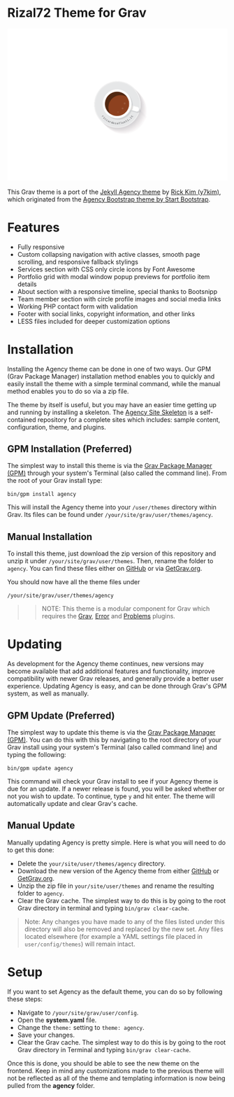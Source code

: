 # Rizal72 Theme for Grav

![Rizal72](assets/readme_1.png)

This Grav theme is a port of the [Jekyll Agency theme](https://github.com/y7kim/agency-jekyll-theme) by [Rick Kim (y7kim)](https://github.com/y7kim), which originated from the [Agency Bootstrap theme by Start Bootstrap](http://startbootstrap.com/template-overviews/agency/).

# Features

* Fully responsive
* Custom collapsing navigation with active classes, smooth page scrolling, and responsive fallback stylings
* Services section with CSS only circle icons by Font Awesome
* Portfolio grid with modal window popup previews for portfolio item details
* About section with a responsive timeline, special thanks to Bootsnipp
* Team member section with circle profile images and social media links
* Working PHP contact form with validation
* Footer with social links, copyright information, and other links
* LESS files included for deeper customization options

# Installation

Installing the Agency theme can be done in one of two ways. Our GPM (Grav Package Manager) installation method enables you to quickly and easily install the theme with a simple terminal command, while the manual method enables you to do so via a zip file.

The theme by itself is useful, but you may have an easier time getting up and running by installing a skeleton. The [Agency Site Skeleton](https://github.com/getgrav/grav-skeleton-agency-site) is a self-contained repository for a complete sites which includes: sample content, configuration, theme, and plugins.

## GPM Installation (Preferred)

The simplest way to install this theme is via the [Grav Package Manager (GPM)](http://learn.getgrav.org/advanced/grav-gpm) through your system's Terminal (also called the command line).  From the root of your Grav install type:

    bin/gpm install agency

This will install the Agency theme into your `/user/themes` directory within Grav. Its files can be found under `/your/site/grav/user/themes/agency`.

## Manual Installation

To install this theme, just download the zip version of this repository and unzip it under `/your/site/grav/user/themes`. Then, rename the folder to `agency`. You can find these files either on [GitHub](https://github.com/getgrav/grav-theme-agency) or via [GetGrav.org](http://getgrav.org/downloads/themes).

You should now have all the theme files under

    /your/site/grav/user/themes/agency

>> NOTE: This theme is a modular component for Grav which requires the [Grav](http://github.com/getgrav/grav), [Error](https://github.com/getgrav/grav-theme-error) and [Problems](https://github.com/getgrav/grav-plugin-problems) plugins.

# Updating

As development for the Agency theme continues, new versions may become available that add additional features and functionality, improve compatibility with newer Grav releases, and generally provide a better user experience. Updating Agency is easy, and can be done through Grav's GPM system, as well as manually.

## GPM Update (Preferred)

The simplest way to update this theme is via the [Grav Package Manager (GPM)](http://learn.getgrav.org/advanced/grav-gpm). You can do this with this by navigating to the root directory of your Grav install using your system's Terminal (also called command line) and typing the following:

    bin/gpm update agency

This command will check your Grav install to see if your Agency theme is due for an update. If a newer release is found, you will be asked whether or not you wish to update. To continue, type `y` and hit enter. The theme will automatically update and clear Grav's cache.

## Manual Update

Manually updating Agency is pretty simple. Here is what you will need to do to get this done:

* Delete the `your/site/user/themes/agency` directory.
* Download the new version of the Agency theme from either [GitHub](https://github.com/getgrav/grav-theme-agency) or [GetGrav.org](http://getgrav.org/downloads/themes).
* Unzip the zip file in `your/site/user/themes` and rename the resulting folder to `agency`.
* Clear the Grav cache. The simplest way to do this is by going to the root Grav directory in terminal and typing `bin/grav clear-cache`.

> Note: Any changes you have made to any of the files listed under this directory will also be removed and replaced by the new set. Any files located elsewhere (for example a YAML settings file placed in `user/config/themes`) will remain intact.

# Setup

If you want to set Agency as the default theme, you can do so by following these steps:

* Navigate to `/your/site/grav/user/config`.
* Open the **system.yaml** file.
* Change the `theme:` setting to `theme: agency`.
* Save your changes.
* Clear the Grav cache. The simplest way to do this is by going to the root Grav directory in Terminal and typing `bin/grav clear-cache`.

Once this is done, you should be able to see the new theme on the frontend. Keep in mind any customizations made to the previous theme will not be reflected as all of the theme and templating information is now being pulled from the **agency** folder.
